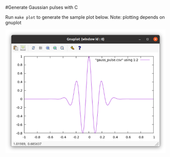 #Generate Gaussian pulses with C

Run `make plot` to generate the sample plot below.
Note: plotting depends on gnuplot

![Gaussian Pulse Plot](https://raw.githubusercontent.com/einoj/gausspulse/master/images/gausspulse.png)
